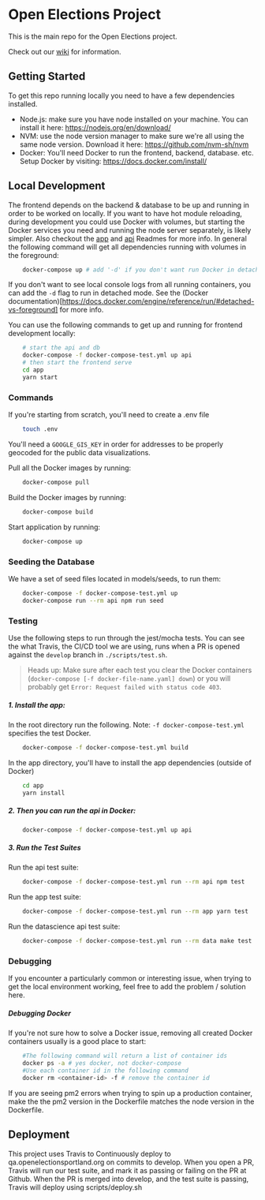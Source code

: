 # Open Elections Project

This is the main repo for the Open Elections project.

Check out our [wiki](https://github.com/hackoregon/openelections/wiki) for information.

## Getting Started
To get this repo running locally you need to have a few dependencies installed.
- Node.js: make sure you have node installed on your machine. You can install it here: https://nodejs.org/en/download/
- NVM: use the node version manager to make sure we're all using the same node version. Download it here: https://github.com/nvm-sh/nvm
- Docker: You'll need Docker to run the frontend, backend, database. etc. Setup Docker by visiting: https://docs.docker.com/install/


## Local Development

The frontend depends on the backend & database to be up and running in order to be worked on locally. If you want to have hot module reloading, during development you could use Docker with volumes, but starting the Docker services you need and running the node server separately, is likely simpler. Also checkout the [app](/api/Readme.md) and [api](/api/README.md) Readmes for more info. In general the following command will get all dependencies running with volumes in the foreground:

```bash
    docker-compose up # add '-d' if you don't want run Docker in detached mode in the background
```
If you don't want to see local console logs from all running containers, you can add the `-d` flag to run in detached mode. See the (Docker documentation)[https://docs.docker.com/engine/reference/run/#detached-vs-foreground] for more info.

You can use the following commands to get up and running for frontend development locally:

```bash
    # start the api and db
    docker-compose -f docker-compose-test.yml up api
    # then start the frontend serve
    cd app
    yarn start
```




### Commands
If you're starting from scratch, you'll need to create a .env file
```bash
    touch .env
```
You'll need a `GOOGLE_GIS_KEY` in order for addresses to be properly geocoded for the public data visualizations.

Pull all the Docker images by running: 

```bash
    docker-compose pull
```

Build the Docker images by running:

```bash
    docker-compose build
```
    
Start application by running:

```bash
    docker-compose up
```


### Seeding the Database

We have a set of seed files located in models/seeds, to run them:

```bash
    docker-compose -f docker-compose-test.yml up
    docker-compose run --rm api npm run seed
```

### Testing
Use the following steps to run through the jest/mocha tests. You can see the what Travis, the CI/CD tool we are using, runs when a PR is opened against the `develop` branch in `./scripts/test.sh`.
> Heads up: Make sure after each test you clear the Docker containers (`docker-compose [-f docker-file-name.yaml] down`) or you will probably get `Error: Request failed with status code 403`.

##### 1. Install the app:

In the root directory run the following. Note: `-f docker-compose-test.yml` specifies the test Docker.
```bash
    docker-compose -f docker-compose-test.yml build
```

In the app directory, you'll have to install the app dependencies (outside of Docker)

```bash
    cd app
    yarn install
```

##### 2. Then you can run the api in Docker:
```bash
    docker-compose -f docker-compose-test.yml up api
```

##### 3. Run the Test Suites

Run the api test suite:

```bash
    docker-compose -f docker-compose-test.yml run --rm api npm test
```

Run the app test suite:

```bash
    docker-compose -f docker-compose-test.yml run --rm app yarn test
```

Run the datascience api test suite:

```bash
    docker-compose -f docker-compose-test.yml run --rm data make test
```

### Debugging
If you encounter a particularly common or interesting issue, when trying to get the local environment working, feel free to add the problem / solution here.
##### Debugging Docker
If you're not sure how to solve a Docker issue, removing all created Docker containers usually is a good place to start:

```bash
    #The following command will return a list of container ids
    docker ps -a # yes docker, not docker-compose
    #Use each container id in the following command
    docker rm <container-id> -f # remove the container id
```
If you are seeing pm2 errors when trying to spin up a production container, make the the pm2 version in the Dockerfile matches the node version in the Dockerfile.
## Deployment

This project uses Travis to Continuously deploy to qa.openelectionsportland.org on commits to develop. 
When you open a PR, Travis will run our test suite, and mark it as passing or failing on the PR at Github.
When the PR is merged into develop, and the test suite is passing, Travis will deploy using scripts/deploy.sh
